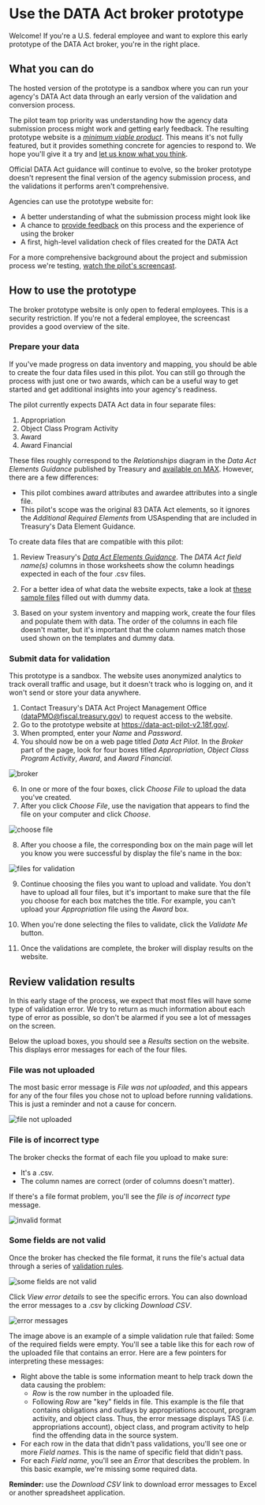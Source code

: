 # Use the DATA Act broker prototype

Welcome! If you're a U.S. federal employee and want to explore this early prototype of the DATA Act broker, you're in the right place.

## What you can do

The hosted version of the prototype is a sandbox where you can run your agency's DATA Act data through an early version of the validation and conversion process.

The pilot team top priority was understanding how the agency data submission process might work and getting early feedback. The resulting prototype website is a [_minimum viable product_](https://en.wikipedia.org/wiki/Minimum_viable_product "minimum viable product"). This means it's not fully featured, but it provides something concrete for agencies to respond to. We hope you'll give it a try and [let us know what you think](CONTRIBUTING.md "give feedback or ask a question about the DATA Act broker pilot").

Official DATA Act guidance will continue to evolve, so the broker prototype doesn't represent the final version of the agency submission process, and the validations it performs aren't comprehensive.

Agencies can use the prototype website for:
* A better understanding of what the submission process might look like
* A chance to [provide feedback](CONTRIBUTING.md "give feedback or ask a question about the DATA Act broker pilot") on this process and the experience of using the broker
* A first, high-level validation check of files created for the DATA Act

For a more comprehensive background about the project and submission process we're testing, [watch the pilot's screencast](https://github.com/18F/data-act-pilot/blob/master/assets/screencast/data_act_pilot_screencast_sept_2015.avi?raw=true "download screencast").

## How to use the prototype

The broker prototype website is only open to federal employees. This is a security restriction. If you're not a federal employee, the screencast provides a good overview of the site.

### Prepare your data

If you've made progress on data inventory and mapping, you should be able to create the four data files used in this pilot. You can still go through the process with just one or two awards, which can be a useful way to get started and get additional insights into your agency's readiness.

The pilot currently expects DATA Act data in four separate files:

1. Appropriation
2. Object Class Program Activity
3. Award
4. Award Financial

These files roughly correspond to the _Relationships_ diagram in the _Data Act Elements Guidance_ published by Treasury and [available on MAX](https://community.max.gov/display/Management/B%3A+DATA+Act+Elements+Guidance "Data Act Elements Guidance"). However, there are a few differences:
* This pilot combines award attributes and awardee attributes into a single file.
* This pilot's scope was the original 83 DATA Act elements, so it ignores the _Additional Required Elements_ from USAspending that are included in Treasury's Data Element Guidance.

To create data files that are compatible with this pilot:

1. Review Treasury's [_Data Act Elements Guidance_](https://community.max.gov/display/Management/B%3A+DATA+Act+Elements+Guidance "Data Act Elements Guidance"). The _DATA Act field name(s)_ columns in those worksheets show the column headings expected in each of the four .csv files.

2. For a better idea of what data the website expects, take a look at [these sample files](../data/dummy "DATA Act broker dummy data") filled out with dummy data.

3. Based on your system inventory and mapping work, create the four files and populate them with data. The order of the columns in each file doesn't matter, but it's important that the column names match those used shown on the templates and dummy data.

### Submit data for validation

This prototype is a sandbox. The website uses anonymized analytics to track overall traffic and usage, but it doesn't track who is logging on, and it won't send or store your data anywhere.

1. Contact Treasury's DATA Act Project Management Office (dataPMO@fiscal.treasury.gov) to request access to the website.
2. Go to the prototype website at https://data-act-pilot-v2.18f.gov/.
3. When prompted, enter your _Name_ and _Password_.
4. You should now be on a web page titled _Data Act Pilot_. In the _Broker_ part of the page, look for four boxes titled _Appropriation_, _Object Class Program Activity_, _Award_, and _Award Financial_.

![broker](images/broker.png "broker")

6. In one or more of the four boxes, click _Choose File_ to upload the data you've created.
7. After you click _Choose File_, use the navigation that appears to find the file on your computer and click _Choose_.

![choose file](images/choose-file.png "choose file")

8. After you choose a file, the corresponding box on the main page will let you know you were successful by display the file's name in the box:

![files for validation](images/broker-with-files.png "chosen files")

9. Continue choosing the files you want to upload and validate. You don't have to upload all four files, but it's important to make sure that the file you choose for each box matches the title. For example, you can't upload your _Appropriation_ file using the _Award_ box.

10. When you're done selecting the files to validate, click the _Validate Me_ button.

11. Once the validations are complete, the broker will display results on the website.

## Review validation results

In this early stage of the process, we expect that most files will have some type of validation error. We try to return as much information about each type of error as possible, so don't be alarmed if you see a lot of messages on the screen.

Below the upload boxes, you should see a _Results_ section on the website. This displays error messages for each of the four files.

### File was not uploaded

The most basic error message is _File was not uploaded_, and this appears for any of the four files you chose not to upload before running validations. This is just a reminder and not a cause for concern.

![file not uploaded](images/error-file-not-uploaded-small.png "file not uploaded")

### File is of incorrect type

The broker checks the format of each file you upload to make sure:
* It's a .csv.
* The column names are correct (order of columns doesn't matter).

If there's a file format problem, you'll see the _file is of incorrect type_ message.

![invalid format](images/error-invalid-format-small.png "invalid format")

### Some fields are not valid

Once the broker has checked the file format, it runs the file's actual data through a series of [validation rules](VALIDATIONS.md "validation rules").

![some fields are not valid](images/error-fields-not-valid-small.png "some fields are not valid")

Click _View error details_ to see the specific errors. You can also download the error messages to a .csv by clicking _Download CSV_.

![error messages](images/error-messages.png "broker error messages")

The image above is an example of a simple validation rule that failed: Some of the required fields were empty. You'll see a table like this for each row of the uploaded file that contains an error. Here are a few pointers for interpreting these messages:

* Right above the table is some information meant to help track down the data causing the problem:
    * _Row_ is the row number in the uploaded file.
    * Following _Row_ are "key" fields in file. This example is the file that contains obligations and outlays by appropriations account, program activity, and object class. Thus, the error message displays TAS (_i.e._ appropriations account), object class, and program activity to help find the offending data in the source system.
* For each row in the data that didn't pass validations, you'll see one or more _Field names_. This is the name of specific field that didn't pass.
* For each _Field name_, you'll see an _Error_ that describes the problem. In this basic example, we're missing some required data.

**Reminder:** use the _Download CSV_ link to download error messages to Excel or another spreadsheet application.
